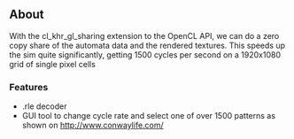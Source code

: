 
## About

With the cl_khr_gl_sharing extension to the OpenCL API, we can do a zero copy share of the automata data and the rendered textures. This speeds up the sim quite significantly, getting 1500 cycles per second on a 1920x1080 grid of single pixel cells

### Features

* .rle decoder
* GUI tool to change cycle rate and select one of over 1500 patterns as shown on http://www.conwaylife.com/
